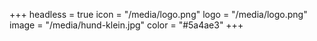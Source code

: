 +++
headless = true
icon = "/media/logo.png"
logo = "/media/logo.png"
image = "/media/hund-klein.jpg"
color = "#5a4ae3"
+++
